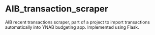 # AIB_transaction_scraper
AIB recent transactions scraper, part of a project to import transactions automatically into YNAB budgeting app.
Implemented using Flask.
